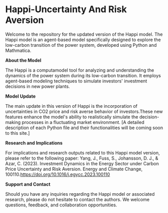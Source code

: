 # Happi-Uncertainty And Risk Aversion
Welcome to the repository for the updated version of the Happi model. The Happi model is an agent-based model specifically designed to explore the low-carbon transition of the power system, developed using Python and Mathmatica.


**About the Model**

The Happi is a computamodel tool for analyzing and understanding the dynamics of the power system during its low-carbon transition. It employs  agent-based modeling techniques to simulate investors' investment decisions in new power plants.


**Model Update**

The main update in this version of Happi is the incorporation of uncertainties in CO2 price and risk averse behavior of investors.These new features enhance the model's ability to realistically simulate the decision-making processes in a fluctuating market environment.
[A detailed description of each Python file and their functionalities will be coming soon to this site.]



**Research and Implications**

For implications and research outputs related to this Happi model version, please refer to the following paper: 
Yang, J., Fuss, S., Johansson, D. J., & Azar, C. (2023). Investment Dynamics in the Energy Sector under Carbon Price Uncertainty and Risk Aversion. Energy and Climate Change, 100110.https://doi.org/10.1016/j.egycc.2023.100110



**Support and Contact**

Should you have any inquiries regarding the Happi model or associated research, please do not hesitate to contact the authors. We welcome questions, feedback, and collaboration opportunities.
